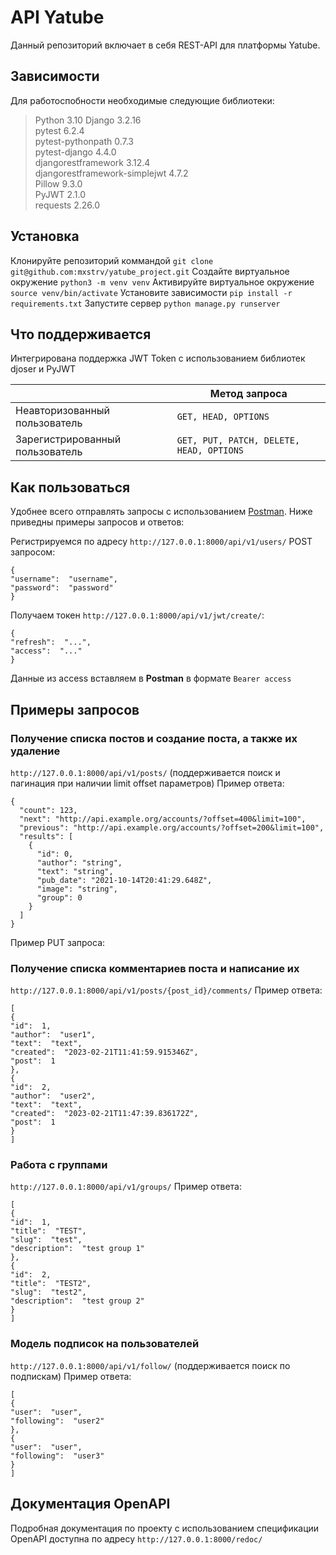 # API Yatube

Данный репозиторий включает в себя REST-API для платформы Yatube.


## Зависимости

Для работоспобности необходимые следующие библиотеки:
>Python 3.10
Django 3.2.16  
pytest 6.2.4  
pytest-pythonpath 0.7.3  
pytest-django 4.4.0  
djangorestframework 3.12.4  
djangorestframework-simplejwt 4.7.2  
Pillow 9.3.0  
PyJWT 2.1.0  
requests 2.26.0

## Установка

Клонируйте репозиторий коммандой `git clone git@github.com:mxstrv/yatube_project.git`
Создайте виртуальное окружение   `python3 -m venv venv`
Активируйте виртуальное окружение `source venv/bin/activate`
Установите зависимости `pip install -r requirements.txt`
Запустите сервер `python manage.py runserver`
 
## Что поддерживается

Интегрирована поддержка JWT Token с использованием библиотек djoser и PyJWT

|                |Метод запроса                        
|-----------------------------------------------|-----------------------------|
|Неавторизованный пользователь|`GET, HEAD, OPTIONS`            |            |
|Зарегистрированный пользователь          |`GET, PUT, PATCH, DELETE, HEAD, OPTIONS`            


## Как пользоваться
Удобнее всего отправлять запросы с использованием [Postman](https://www.postman.com/). Ниже приведны примеры запросов и ответов:

Регистрируемся по адресу `http://127.0.0.1:8000/api/v1/users/` POST запросом:
```
{
"username":  "username",
"password":  "password"
}
```
 Получаем токен `http://127.0.0.1:8000/api/v1/jwt/create/`:
```
{
"refresh":  "...",
"access":  "..."
}
```
Данные из access вставляем в **Postman** в формате `Bearer access`

## Примеры запросов

### Получение списка постов и создание поста, а также их удаление
`http://127.0.0.1:8000/api/v1/posts/` (поддерживается поиск и пагинация при наличии limit offset параметров)
Пример ответа:
```
{
  "count": 123,
  "next": "http://api.example.org/accounts/?offset=400&limit=100",
  "previous": "http://api.example.org/accounts/?offset=200&limit=100",
  "results": [
    {
      "id": 0,
      "author": "string",
      "text": "string",
      "pub_date": "2021-10-14T20:41:29.648Z",
      "image": "string",
      "group": 0
    }
  ]
}
```
Пример PUT запроса:

### Получение списка комментариев поста и написание их
`http://127.0.0.1:8000/api/v1/posts/{post_id}/comments/`
Пример ответа:
```
[
{
"id":  1,
"author":  "user1",
"text":  "text",
"created":  "2023-02-21T11:41:59.915346Z",
"post":  1
},
{
"id":  2,
"author":  "user2",
"text":  "text",
"created":  "2023-02-21T11:47:39.836172Z",
"post":  1
}
]
```

### Работа с группами
`http://127.0.0.1:8000/api/v1/groups/`
Пример ответа:
```
[
{
"id":  1,
"title":  "TEST",
"slug":  "test",
"description":  "test group 1"
},
{
"id":  2,
"title":  "TEST2",
"slug":  "test2",
"description":  "test group 2"
}
]
```
### Модель подписок на пользователей
`http://127.0.0.1:8000/api/v1/follow/` (поддерживается поиск по подпискам)
Пример ответа:
```
[
{
"user":  "user",
"following":  "user2"
},
{
"user":  "user",
"following":  "user3"
}
]
```
## Документация OpenAPI
Подробная документация по проекту c использованием спецификации OpenAPI доступна по адресу `http://127.0.0.1:8000/redoc/`